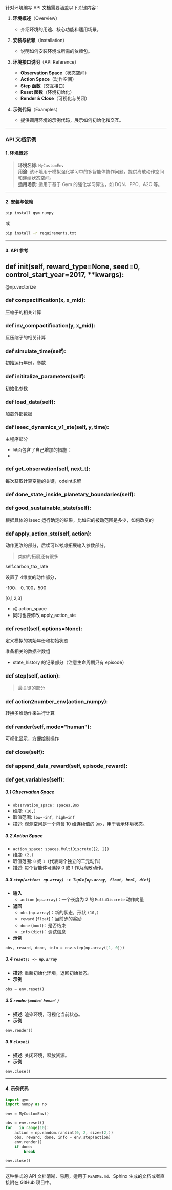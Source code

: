 针对环境编写 API 文档需要涵盖以下关键内容：  

1. **环境概述**（Overview）  
   - 介绍环境的用途、核心功能和适用场景。  
   
2. **安装与依赖**（Installation）  
   - 说明如何安装环境或所需的依赖包。  
   
3. **环境接口说明**（API Reference）  
   - **Observation Space**（状态空间）
   - **Action Space**（动作空间）
   - **Step 函数**（交互接口）
   - **Reset 函数**（环境初始化）
   - **Render & Close**（可视化与关闭）
   
4. **示例代码**（Examples）  
   - 提供调用环境的示例代码，展示如何初始化和交互。

---

### **API 文档示例**
#### **1. 环境概述**
> **环境名称**: `MyCustomEnv`  
> **用途**: 该环境用于模拟强化学习中的多智能体协作问题，提供离散动作空间和连续状态空间。  
> **适用场景**: 适用于基于 Gym 的强化学习算法，如 DQN、PPO、A2C 等。  

---

#### **2. 安装与依赖**
```bash
pip install gym numpy
```
或
```bash
pip install -r requirements.txt
```

---

#### **3. API 参考**



## def __init__(self, reward_type=None, seed=0, control_start_year=2017, **kwargs):



@np.vectorize

###   def compactification(x, x_mid):



压缩子的相关计算





### def inv_compactification(y, x_mid):

反压缩子的相关计算





### def simulate_time(self):

初始运行年份，参数



### def inititalize_parameters(self):

初始化参数



### def load_data(self):

加载外部数据



### def iseec_dynamics_v1_ste(self, y, time):

主程序部分

- 里面包含了自己增加的措施：
- 



### def get_observation(self, next_t):

每次获取计算变量的关键，odeint求解



### def done_state_inside_planetary_boundaries(self):

### def good_sustainable_state(self):



根据具体的 iseec 运行确定的结果，比如它的被动范围是多少，如何改变的







### def apply_action_ste(self, action):



动作更改的部分，后续可以考虑拓展输入参数部分，

> 类似的拓展还有很多



self.carbon_tax_rate



设置了 4维度的动作部分，

-100， 0, 100，500

[0,1,2,3]



- 动 action_space 
- 同时也要修改 apply_action_ste











### def reset(self, options=None):

定义模拟的初始年份和初始状态

准备相关的数据空数组



- state_history 的记录部分（注意生命周期只有 episode）



### def step(self, action):

> 最关键的部分



### def action2number_env(action_numpy):

转换多维动作来进行计算



### def render(self, mode="human"):

可视化显示，方便绘制操作

### def close(self):





### def append_data_reward(self, episode_reward):



### def get_variables(self):









##### **3.1 Observation Space**
- `observation_space: spaces.Box`
- 维度: `(10,)`  
- 取值范围: `low=-inf, high=inf`  
- 描述: 观测空间是一个包含 10 维连续值的 `Box`，用于表示环境状态。

##### **3.2 Action Space**
- `action_space: spaces.MultiDiscrete([2, 2])`
- 维度: `(2,)`  
- 取值范围: `0` 或 `1`（代表两个独立的二元动作）
- 描述: 每个智能体可选择 0 或 1 作为离散动作。

##### **3.3 `step(action: np.array) -> Tuple[np.array, float, bool, dict]`**
- **输入**
  - `action` (`np.array`)：一个长度为 2 的 `MultiDiscrete` 动作向量
- **返回**
  - `obs` (`np.array`)：新的状态，形状 `(10,)`
  - `reward` (`float`)：当前步的奖励
  - `done` (`bool`)：是否结束
  - `info` (`dict`)：调试信息
- **示例**
```python
obs, reward, done, info = env.step(np.array([1, 0]))
```

##### **3.4 `reset() -> np.array`**
- **描述**: 重新初始化环境，返回初始状态。  
- **示例**
```python
obs = env.reset()
```

##### **3.5 `render(mode='human')`**
- **描述**: 渲染环境，可视化当前状态。  
- **示例**
```python
env.render()
```

##### **3.6 `close()`**
- **描述**: 关闭环境，释放资源。  
- **示例**
```python
env.close()
```

---

#### **4. 示例代码**
```python
import gym
import numpy as np

env = MyCustomEnv()

obs = env.reset()
for _ in range(10):
    action = np.random.randint(0, 2, size=(2,))
    obs, reward, done, info = env.step(action)
    env.render()
    if done:
        break

env.close()
```

---

这种格式的 API 文档清晰、易用，适用于 `README.md`、Sphinx 生成的文档或者直接附在 GitHub 项目中。